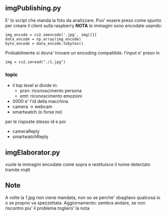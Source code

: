 ## imgPublishing.py
E' lo script che manda la foto da analizzare. Puo' essere preso come spunto
per creare il client sulla raspberry
**NOTA** le immagini sono encodate usando:
```
img_encode = cv2.imencode('.jpg', img)[1]
data_encode = np.array(img_encode)
byte_encode = data_encode.tobytes()
```
Probabilmente si dovra' trovare un encoding compatibile.
l'input e' preso in
```
img = cv2.imread("./1.jpg")
```
### topic
+ il top level si divide in:
    + prsn: riconoscimento persona
    + emt: riconoscimento emozioni
+ 0000 e' l'id della macchina
+ camera -> webcam
+ smartwatch (o forse no)

per le risposte stesso id e poi
+ cameraReply
+ smartwatchReply

## imgElaborator.py
vuole le immagini encodate come sopra e restituisce il nome detectato tramite mqtt

## Note
A volte la 1.jpg non viene mandata, non so se perche' sbagliavo qualcosa io o se 
proprio va spezzettata. 
Aggiornamento: sembra andare, se non riscontro piu' il problema togliero' la nota

